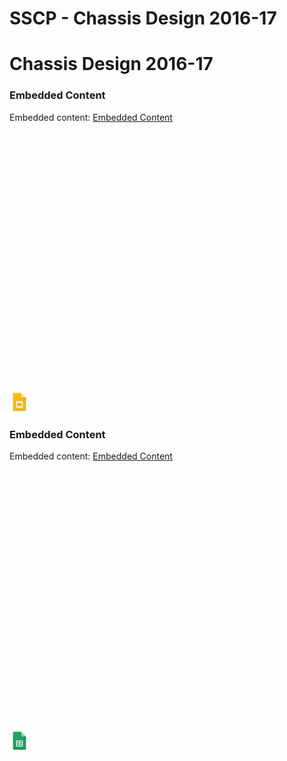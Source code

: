 # SSCP - Chassis Design 2016-17

# Chassis Design 2016-17

[](https://docs.google.com/presentation/d/17ZKLU-2gPJLRTGgjjx_8NqRPhnTM2L9ZBhZnE0V5LK4/present)

### Embedded Content

Embedded content: [Embedded Content]()

<iframe width="100%" height="400" src="" frameborder="0"></iframe>

![](../../../../assets/slides_32dp.png)

[](https://docs.google.com/spreadsheets/d/1CYpvcBkKOSMrNc6JXGEbge88wUeo-WUpIIsFwNKtRog/edit)

### Embedded Content

Embedded content: [Embedded Content]()

<iframe width="100%" height="400" src="" frameborder="0"></iframe>

![](../../../../assets/sheets_32dp.png)

